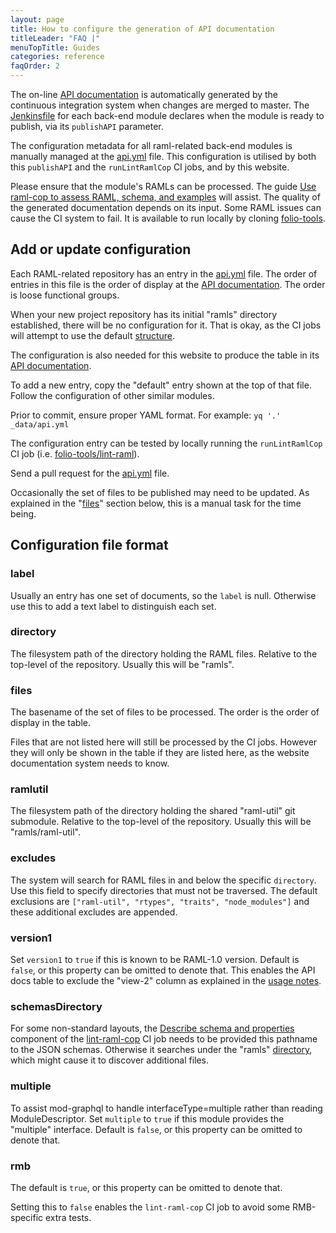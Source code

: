 ```yaml
---
layout: page
title: How to configure the generation of API documentation
titleLeader: "FAQ |"
menuTopTitle: Guides
categories: reference
faqOrder: 2
---
```


The on-line [API documentation](/reference/api/) is automatically generated by the continuous integration system when changes are merged to master.
The [Jenkinsfile](/guides/jenkinsfile/#back-end-modules) for each back-end module declares when the module is ready to publish, via its `publishAPI` parameter.

The configuration metadata for all raml-related back-end modules is manually managed at the [api.yml](https://github.com/folio-org/folio-org.github.io/blob/master/_data/api.yml) file.
This configuration is utilised by both this `publishAPI` and the `runLintRamlCop` CI jobs, and by this website.

Please ensure that the module's RAMLs can be processed. The guide [Use raml-cop to assess RAML, schema, and examples](/guides/raml-cop/) will assist.
The quality of the generated documentation depends on its input.
Some RAML issues can cause the CI system to fail.
It is available to run locally by cloning [folio-tools](https://github.com/folio-org/folio-tools).

## Add or update configuration

Each RAML-related repository has an entry in the [api.yml](https://github.com/folio-org/folio-org.github.io/blob/master/_data/api.yml) file.
The order of entries in this file is the order of display at the [API documentation](/reference/api/).
The order is loose functional groups.

When your new project repository has its initial "ramls" directory established, there will be no configuration for it.
That is okay, as the CI jobs will attempt to use the default [structure](/guides/commence-a-module/#back-end-ramls).

The configuration is also needed for this website to produce the table in its [API documentation](/reference/api/).

To add a new entry, copy the "default" entry shown at the top of that file.
Follow the configuration of other similar modules.

Prior to commit, ensure proper YAML format.
For example: `yq '.' _data/api.yml`

The configuration entry can be tested by locally running the
`runLintRamlCop` CI job (i.e. [folio-tools/lint-raml](https://github.com/folio-org/folio-tools/tree/master/lint-raml)).

Send a pull request for the [api.yml](https://github.com/folio-org/folio-org.github.io/blob/master/_data/api.yml) file.

Occasionally the set of files to be published may need to be updated.
As explained in the "[files](#files)" section below, this is a manual task for the time being.

## Configuration file format

### label

Usually an entry has one set of documents, so the `label` is null.
Otherwise use this to add a text label to distinguish each set.

### directory

The filesystem path of the directory holding the RAML files.
Relative to the top-level of the repository.
Usually this will be "ramls".

### files

The basename of the set of files to be processed.
The order is the order of display in the table.

Files that are not listed here will still be processed by the CI jobs.
However they will only be shown in the table if they are listed here, as the website documentation system needs to know.

### ramlutil

The filesystem path of the directory holding the shared "raml-util" git submodule.
Relative to the top-level of the repository.
Usually this will be "ramls/raml-util".

### excludes

The system will search for RAML files in and below the specific `directory`.
Use this field to specify directories that must not be traversed.
The default exclusions are `["raml-util", "rtypes", "traits", "node_modules"]` and these additional excludes are appended.

### version1

Set `version1` to `true` if this is known to be RAML-1.0 version.
Default is `false`, or this property can be omitted to denote that.
This enables the API docs table to exclude the "view-2" column as explained in the [usage notes](/reference/api/#usage-notes).

### schemasDirectory

For some non-standard layouts, the [Describe schema and properties](/guides/describe-schema/) component of the [lint-raml-cop](/guides/raml-cop/) CI job needs to be provided this pathname to the JSON schemas.
Otherwise it searches under the "ramls" [directory](#directory), which might cause it to discover additional files.

### multiple

To assist mod-graphql to handle interfaceType=multiple rather than reading ModuleDescriptor.
Set `multiple` to `true` if this module provides the "multiple" interface.
Default is `false`, or this property can be omitted to denote that.

### rmb

The default is `true`, or this property can be omitted to denote that.

Setting this to `false` enables the `lint-raml-cop` CI job to avoid some RMB-specific extra tests.

